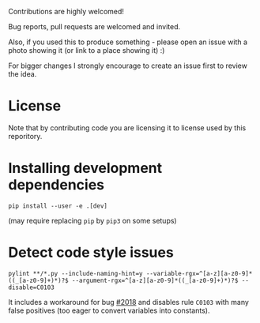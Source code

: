 Contributions are highly welcomed!

Bug reports, pull requests are welcomed and invited.

Also, if you used this to produce something - please open an issue with a photo showing it (or link to a place showing it) :)

For bigger changes I strongly encourage to create an issue first to review the idea.

# License

Note that by contributing code you are licensing it to license used by this reporitory.

# Installing development dependencies

`pip install --user -e .[dev]`

(may require replacing `pip` by `pip3` on some setups)

# Detect code style issues

`pylint **/*.py --include-naming-hint=y --variable-rgx=^[a-z][a-z0-9]*((_[a-z0-9]+)*)?$ --argument-rgx=^[a-z][a-z0-9]*((_[a-z0-9]+)*)?$ --disable=C0103`

It includes a workaround for bug [#2018](https://github.com/PyCQA/pylint/issues/2018) and disables rule `C0103` with many false positives (too eager to convert variables into constants).
